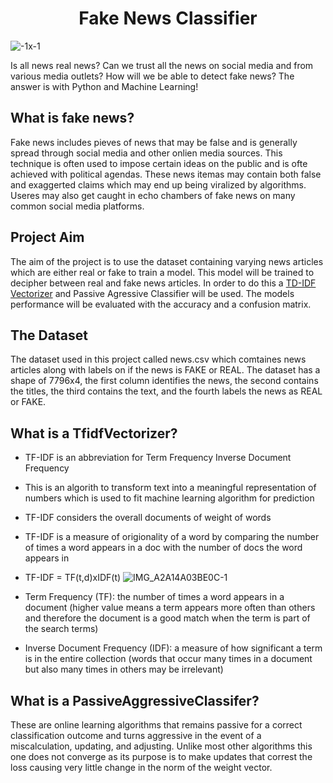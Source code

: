 <h1 align="center">Fake News Classifier</h1>

![-1x-1](https://github.com/Jacobtrombley/images-in-readme/assets/124385220/13e8b824-1bd3-47e4-9830-57cb212719d1)

Is all news real news? Can we trust all the news on social media and from various media outlets? How will we be able to detect fake news? The answer is with Python and Machine Learning!

## What is fake news?
Fake news includes pieves of news that may be false and is generally spread through social media and other onlien media sources. This technique is often used to impose certain ideas on the public and is ofte achieved with political agendas. These news itemas may contain both false and exaggerted claims which may end up being viralized by algorithms. Useres may also get caught in echo chambers of fake news on many common social media platforms. 

## Project Aim 
The aim of the project is to use the dataset containing varying news articles which are either real or fake to train a model. This model will be trained to decipher between real and fake news articles. In order to do this a [TD-IDF Vectorizer](#TFID) and Passive Agressive Classifier will be used. The models performance will be evaluated with the accuracy and a confusion matrix. 

## The Dataset 
The dataset used in this project called news.csv which comtaines news articles along with labels on if the news is FAKE or REAL. The dataset has a shape of 7796x4, the first column identifies the news, the second contains the titles, the third contains the text, and the fourth labels the news as REAL or FAKE. 

<a id="TFID"></a>
## What is a TfidfVectorizer?
- TF-IDF is an abbreviation for Term Frequency Inverse Document Frequency
- This is an algorith to transform text into a meaningful representation of numbers which is used to fit machine learning algorithm for prediction 
- TF-IDF considers the overall documents of weight of words
- TF-IDF is a measure of origionality of a word by comparing the number of times a word appears in a doc with the number of docs the word appears in
- TF-IDF = TF(t,d)xIDF(t)
  ![IMG_A2A14A03BE0C-1](https://github.com/Jacobtrombley/images-in-readme/assets/124385220/1fad8d62-4389-48c4-b0cb-fe30a7fdf00b)

- Term Frequency (TF): the number of times a word appears in a document (higher value means a term appears more often than others and therefore the document is a good match when the term is part of the search terms)
- Inverse Document Frequency (IDF): a measure of how significant a term is in the entire collection (words that occur many times in a document but also many times in others may be irrelevant)

## What is a PassiveAggressiveClassifer?
These are online learning algorithms that remains passive for a correct classification outcome and turns aggressive in the event of a miscalculation, updating, and adjusting. Unlike most other algorithms this one does not converge as its purpose is to make updates that correst the loss causing very little change in the norm of the weight vector. 


